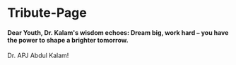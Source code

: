 # Tribute-Page

<h4>Dear Youth, Dr. Kalam's wisdom echoes: Dream big, work hard – you have the power to shape a brighter tomorrow.</h4>

<p>Dr. APJ Abdul Kalam! </p>